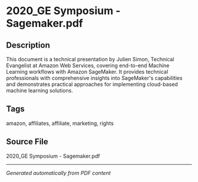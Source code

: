 # 2020_GE Symposium - Sagemaker.pdf

## Description
This document is a technical presentation by Julien Simon, Technical Evangelist at Amazon Web Services, covering end-to-end Machine Learning workflows with Amazon SageMaker. It provides technical professionals with comprehensive insights into SageMaker's capabilities and demonstrates practical approaches for implementing cloud-based machine learning solutions.
## Tags
amazon, affiliates, affiliate, marketing, rights

## Source File
2020_GE Symposium - Sagemaker.pdf

---
*Generated automatically from PDF content*
